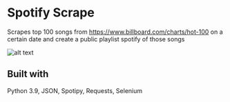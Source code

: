 # Spotify Scrape

Scrapes top 100 songs from https://www.billboard.com/charts/hot-100 on a certain date and create a public playlist spotify of those songs

![alt text](https://github.com/bphamt/Spotify-Scrapper/blob/main/Screenshot_1.png?raw=true)

## Built with

Python 3.9, JSON, Spotipy, Requests, Selenium
